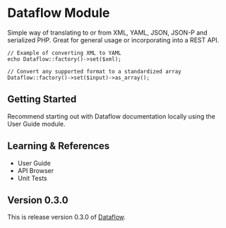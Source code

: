 # Dataflow Module

Simple way of translating to or from XML, YAML, JSON, JSON-P and serialized PHP. Great for general 
usage or incorporating into a REST API.

	// Example of converting XML to YAML
	echo Dataflow::factory()->set($xml);
	
	// Convert any supported format to a standardized array
	Dataflow::factory()->set($input)->as_array();

## Getting Started

Recommend starting out with Dataflow documentation locally using the User Guide module.

## Learning & References

- User Guide
- API Browser
- Unit Tests

## Version 0.3.0

This is release version 0.3.0 of [Dataflow](https://github.com/michealmorgan/kohana-dataflow).